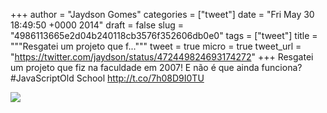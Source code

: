 
+++
author = "Jaydson Gomes"
categories = ["tweet"]
date = "Fri May 30 18:49:50 +0000 2014"
draft = false
slug = "4986113665e2d04b240118cb3576f352606db0e0"
tags = ["tweet"]
title = """Resgatei um projeto que f..."""
tweet = true
micro = true
tweet_url = "https://twitter.com/jaydson/status/472449824693174272"
+++
Resgatei um projeto que fiz na faculdade em 2007! E não é que ainda funciona? #JavaScriptOld School http://t.co/7h08D9I0TU

![](/images/tweet-media/472449824693174272-Bo56nHxCcAAQvHm.png)